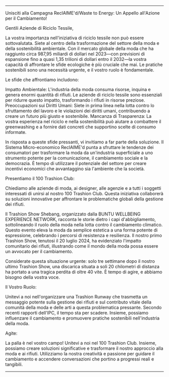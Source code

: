 ---

Unisciti alla Campagna ReclAIME'd/Waste to Energy: Un Appello all'Azione per il Cambiamento!

Gentili Aziende di Riciclo Tessile,

La vostra importanza nell'iniziativa di riciclo tessile non può essere sottovalutata. Siete al centro della trasformazione del settore della moda e della sostenibilità ambientale. Con il mercato globale della moda che ha raggiunto circa 987,95 miliardi di dollari nel 2023—con previsioni di espansione fino a quasi 1,35 trilioni di dollari entro il 2032—la vostra capacità di affrontare le sfide ecologiche è più cruciale che mai. Le pratiche sostenibili sono una necessità urgente, e il vostro ruolo è fondamentale.

Le sfide che affrontiamo includono:

Impatto Ambientale: L'industria della moda consuma risorse, inquina e genera enormi quantità di rifiuti. Le aziende di riciclo tessile sono essenziali per ridurre questo impatto, trasformando i rifiuti in risorse preziose.
Preoccupazioni sui Diritti Umani: Siete in prima linea nella lotta contro lo sfruttamento del lavoro e le violazioni dei diritti umani, contribuendo a creare un futuro più giusto e sostenibile.
Mancanza di Trasparenza: La vostra esperienza nel riciclo e nella sostenibilità può aiutare a combattere il greenwashing e a fornire dati concreti che supportino scelte di consumo informate.

In risposta a queste sfide pressanti, vi invitiamo a far parte della soluzione. Il Sistema Micro-economico ReclAIME'd punta a sfruttare le tendenze dei consumatori per trasformare la moda da un'industria superficiale a uno strumento potente per la comunicazione, il cambiamento sociale e la democrazia. È tempo di utilizzare il potenziale del settore per creare incentivi economici che avvantaggino sia l'ambiente che la società.

Presentiamo il 100 Trashion Club:

Chiediamo alle aziende di moda, ai designer, alle agenzie e a tutti i soggetti interessati di unirsi al nostro 100 Trashion Club. Questa iniziativa collaborerà su soluzioni innovative per affrontare le problematiche globali della gestione dei rifiuti. 

Il Trashion Show Shebang, organizzato dalla BUNTU WELLBEING EXPERIENCE NETWORK, racconta le storie dietro i capi d'abbigliamento, sottolineando il ruolo della moda nella lotta contro il cambiamento climatico. Questo evento eleva la moda da semplice estetica a una forma potente di espressione, celebrando i percorsi di resistenza e resilienza. Il nostro primo Trashion Show, tenutosi il 20 luglio 2024, ha evidenziato l'impatto comunitario dei rifiuti, illustrando come il mondo della moda possa essere un avvocato per il cambiamento.

Considerate questa situazione urgente: solo tre settimane dopo il nostro ultimo Trashion Show, una discarica situata a soli 20 chilometri di distanza ha portato a una tragica perdita di oltre 40 vite. È tempo di agire, e abbiamo bisogno della vostra voce.

Il Vostro Ruolo:

Unitevi a noi nell'organizzare una Trashion Runway che trasmetta un messaggio potente sulla gestione dei rifiuti e sul contributo vitale della comunità della moda e delle arti a questa problematica pressante. Secondo recenti rapporti dell'IPC, il tempo sta per scadere. Insieme, possiamo influenzare il cambiamento e promuovere pratiche sostenibili nell'industria della moda.

Agite:

La palla è nel vostro campo! Unitevi a noi nel 100 Trashion Club. Insieme, possiamo creare soluzioni significative e trasformare il nostro approccio alla moda e ai rifiuti. Utilizziamo la nostra creatività e passione per guidare il cambiamento e accendere conversazioni che portino a progressi reali e tangibili.

---